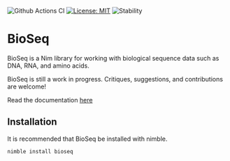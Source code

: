![Github Actions CI](https://github.com/kerrycobb/bioseq/actions/workflows/tests.yml/badge.svg)
[![License: MIT](https://img.shields.io/badge/License-MIT-yellow.svg)](https://opensource.org/licenses/MIT)
![Stability](https://img.shields.io/badge/stability-experimental-orange.svg)


# BioSeq
BioSeq is a Nim library for working with biological sequence data such as DNA, RNA,
and amino acids.

BioSeq is still a work in progress. Critiques, suggestions, and contributions are welcome!

Read the documentation [here](https://kerrycobb.github.io/BioSeq/)

## Installation 
It is recommended that BioSeq be installed with nimble.
```bash
nimble install bioseq
```